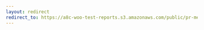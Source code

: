 ```yaml
---
layout: redirect
redirect_to: https://a8c-woo-test-reports.s3.amazonaws.com/public/pr-merge/43831/api/index.html
---
```

